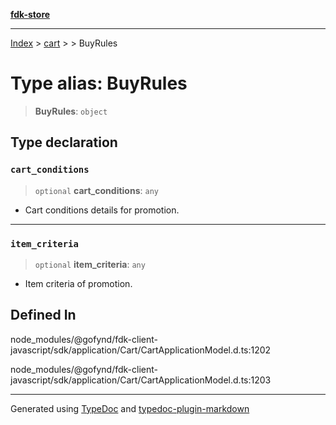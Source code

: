 [**fdk-store**](../../../README.md)
***

[Index](../../../API.md) > [cart](../../README.md) > [<internal>](../README.md) > BuyRules

# Type alias: BuyRules

> **BuyRules**: `object`

## Type declaration

### `cart_conditions`

> `optional` **cart\_conditions**: `any`

- Cart conditions details for promotion.

***

### `item_criteria`

> `optional` **item\_criteria**: `any`

- Item criteria of promotion.

## Defined In

node\_modules/@gofynd/fdk-client-javascript/sdk/application/Cart/CartApplicationModel.d.ts:1202

node\_modules/@gofynd/fdk-client-javascript/sdk/application/Cart/CartApplicationModel.d.ts:1203

***
Generated using [TypeDoc](https://typedoc.org/) and [typedoc-plugin-markdown](https://www.npmjs.com/package/typedoc-plugin-markdown)
